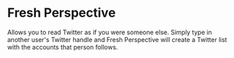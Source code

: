 # Fresh Perspective

Allows you to read Twitter as if you were someone else. Simply type in another user's Twitter handle and Fresh Perspective will create a Twitter list with the accounts that person follows.
